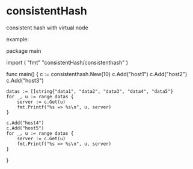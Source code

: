 # consistentHash
consistent hash with virtual node

example:



package main

import (
	"fmt"
	"consistentHash/consistenthash"
)

func main() {
	c := consistenthash.New(10)
	c.Add("host1")
	c.Add("host2")
	c.Add("host3")

	datas := []string{"data1", "data2", "data3", "data4", "data5"}
	for _, u := range datas {
		server := c.Get(u)
		fmt.Printf("%s => %s\n", u, server)
	}

	c.Add("host4")
	c.Add("host5")
	for _, u := range datas {
		server := c.Get(u)
		fmt.Printf("%s => %s\n", u, server)
	}

}
